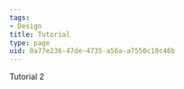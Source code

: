 ```yaml
---
tags:
- Design
title: Tutorial
type: page
uid: 0a77e236-47de-4735-a56a-a7550c10c46b
---
```

Tutorial 2